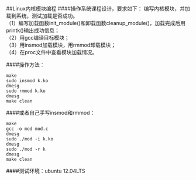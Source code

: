 ##Linux内核模块编程
####操作系统课程设计，要求如下：
编写内核模块，并加载到系统，测试加载是否成功。      
（1）编写加载函数init_module()和卸载函数cleanup_module()，加载完成后用printk()输出成功信息；        
（2）用gcc编译目标模块；       
（3）用insmod加载模块，用rmmod卸载模块；        
（4）在proc文件中查看模块加载情况。

####操作方法：
```shell
make
sudo insmod k.ko
dmesg
sudo rmmod k.ko
dmesg
make clean
```
####或者自己手写insmod和rmmod：
```shell
make
gcc -o mod mod.c
dmesg
sudo ./mod -i k.ko
dmesg
sudo ./mod -r k
dmesg
make clean
```
####测试环境：ubuntu 12.04LTS
